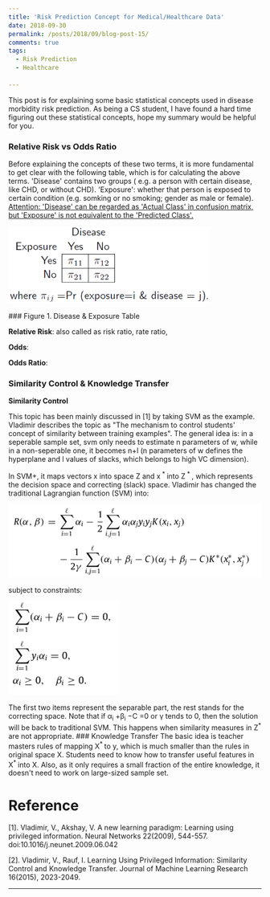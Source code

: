 ```yaml
---
title: 'Risk Prediction Concept for Medical/Healthcare Data'
date: 2018-09-30
permalink: /posts/2018/09/blog-post-15/
comments: true
tags:
  - Risk Prediction
  - Healthcare
 
---
```


This post is for explaining some basic statistical concepts used in disease morbidity risk prediction. As being a CS student, I have found a hard time figuring out these statistical concepts, hope my summary would be helpful for you.

### Relative Risk vs Odds Ratio
Before explaining the concepts of these two terms, it is more fundamental to get clear with the following table, which is for calculating the above terms. 'Disease' contains two groups ( e.g. a person with certain disease, like CHD, or without CHD). 'Exposure': whether that person is exposed to certain condition (e.g. somking or no smoking; gender as male or female). <ins> Attention: 'Disease' can be regarded as 'Actual Class' in confusion matrix, but 'Exposure' is not equivalent to the 'Predicted Class'. </ins>
<p float="left">
  <img src="/images/relative risk1.png" width="400" />
</p>
### Figure 1. Disease & Exposure Table

**Relative Risk**: also called as risk ratio, rate ratio, 

**Odds**:

**Odds Ratio**:


### Similarity Control & Knowledge Transfer
**Similarity Control** 

This topic has been mainly discussed in [1] by taking SVM as the example. Vladimir describes the topic as "The mechanism to control students' concept of similarity between training examples". The general idea is: in a seperable sample set, svm only needs to estimate n parameters of w, while in a non-seperable one, it becomes n+l (n parameters of w defines the hyperplane and l values of slacks, which belongs to high VC dimension).

In SVM+, it maps vectors x into space Z and x<sup> * </sup> into Z<sup> * </sup>, which represents the decision space and correcting (slack) space. Vladimir has changed the traditional Lagrangian function (SVM) into:
<p float="left">
  <img src="/images/pi2.png" width="540" />
</p>
subject to constraints:
<p float="left">
  <img src="/images/pi3.png" width="220" />
</p>
The first two items represent the separable part, the rest stands for the correcting space. Note that if α<sub>i</sub> +β<sub>i</sub> −C =0 or  γ tends to 0, then the solution will be back to traditional SVM. This happens when similarity measures in Z<sup>* </sup> are not appropriate.
### Knowledge Transfer
The basic idea is teacher masters rules of mapping X<sup>* </sup> to y, which is much smaller than the rules in original space X. Students need to know how to transfer useful features in X<sup>* </sup> into X. Also, as it only requires a small fraction of the entire knowledge, it doesn't need to work on large-sized sample set.

Reference
========

[1]. Vladimir, V., Akshay, V. A new learning paradigm: Learning using privileged information. Neural Networks 22(2009), 544-557. doi:10.1016/j.neunet.2009.06.042

[2]. Vladimir, V., Rauf, I. Learning Using Privileged Information: Similarity Control and Knowledge Transfer. Journal of Machine Learning Research 16(2015), 2023-2049.




------